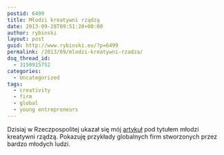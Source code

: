 ```yaml
---
postid: 6499
title: Młodzi kreatywni rządzą
date: 2013-09-28T09:51:28+00:00
author: rybinski
layout: post
guid: http://www.rybinski.eu/?p=6499
permalink: /2013/09/mlodzi-kreatywni-rzadza/
dsq_thread_id:
  - 3150915752
categories:
  - Uncategorized
tags:
  - creativity
  - firm
  - global
  - young entrepreneurs
---
```

Dzisiaj w Rzeczpospolitej ukazał się mój [artykuł](http://www.ekonomia.rp.pl/artykul/706247,1052297-Mlodzi-kreatywni-rzadza.html) pod tytułem młodzi kreatywni rządzą. Pokazuję przykłady globalnych firm stworzonych przez bardzo młodych ludzi.
